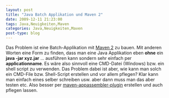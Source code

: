```yaml
---
layout: post
title: "Java Batch Applikation und Maven 2"
date: 2009-12-11 21:23:00
tags: Java,Neuigkeiten,Maven
categories: Java,Neuigkeiten,Maven
post-type: blog
---
```

Das Problem ist eine Batch-Applikation mit <a href="http://maven.apache.org">Maven 2</a> zu bauen. Mit anderen Worten eine Form zu finden, dass man eine Java Applikation eben <strong>ohne</strong> ein <strong>java -jar xyz.jar</strong> ... ausführen kann sondern sehr einfach per <strong>applicationname</strong>. Es wäre also sinnvoll eine CMD-Datei (Windows) bzw. ein shell script zu verwenden.  Das Problem dabei ist aber, wie kann man solch ein CMD-File bzw. Shell-Script erstellen und vor allem pflegen? Klar kann man einfach eines selber schreiben usw. aber dann muss man das aber testen etc. Also besser per <a href="http://mojo.codehaus.org/appassembler/appassembler-maven-plugin/">maven-appassembler-plugin</a> erstellen und auch pflegen lassen.
